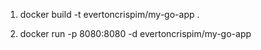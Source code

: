 1. docker build -t evertoncrispim/my-go-app .

2. docker run -p 8080:8080 -d evertoncrispim/my-go-app